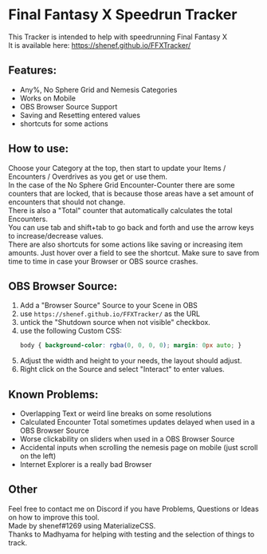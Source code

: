 # Final Fantasy X Speedrun Tracker
This Tracker is intended to help with speedrunning Final Fantasy X  
It is available here: https://shenef.github.io/FFXTracker/

## Features:
- Any%, No Sphere Grid and Nemesis Categories
- Works on Mobile
- OBS Browser Source Support
- Saving and Resetting entered values
- shortcuts for some actions

## How to use:
Choose your Category at the top, then start to update your Items / Encounters / Overdrives as you get or use them.  
In the case of the No Sphere Grid Encounter-Counter there are some counters that are locked, that is because those areas have a set amount of encounters that should not change.  
There is also a "Total" counter that automatically calculates the total Encounters.  
You can use tab and shift+tab to go back and forth and use the arrow keys to increase/decrease values.  
There are also shortcuts for some actions like saving or increasing item amounts. Just hover over a field to see the shortcut.
Make sure to save from time to time in case your Browser or OBS source crashes.

## OBS Browser Source:
1. Add a "Browser Source" Source to your Scene in OBS
1. use `https://shenef.github.io/FFXTracker/` as the URL
1. untick the "Shutdown source when not visible" checkbox.  
1. use the following Custom CSS:
    ```css
    body { background-color: rgba(0, 0, 0, 0); margin: 0px auto; }
    ```
1. Adjust the width and height to your needs, the layout should adjust.  
1. Right click on the Source and select "Interact" to enter values.

## Known Problems:
- Overlapping Text or weird line breaks on some resolutions
- Calculated Encounter Total sometimes updates delayed when used in a OBS Browser Source
- Worse clickability on sliders when used in a OBS Browser Source
- Accidental inputs when scrolling the nemesis page on mobile (just scroll on the left)
- Internet Explorer is a really bad Browser

## Other
Feel free to contact me on Discord if you have Problems, Questions or Ideas on how to improve this tool.  
Made by shenef#1269 using MaterializeCSS.  
Thanks to Madhyama for helping with testing and the selection of things to track.
